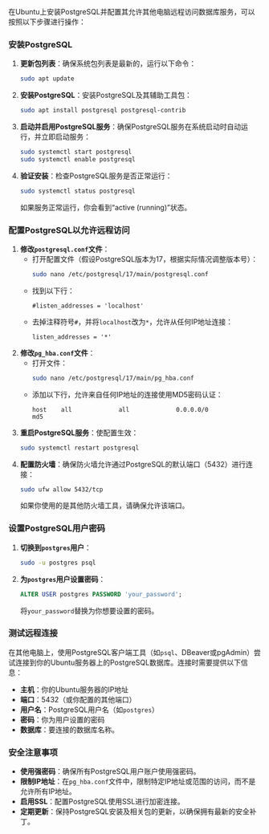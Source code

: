 在Ubuntu上安装PostgreSQL并配置其允许其他电脑远程访问数据库服务，可以按照以下步骤进行操作：

### 安装PostgreSQL
1. **更新包列表**：确保系统包列表是最新的，运行以下命令：
   ```bash
   sudo apt update
   ```
2. **安装PostgreSQL**：安装PostgreSQL及其辅助工具包：
   ```bash
   sudo apt install postgresql postgresql-contrib
   ```
3. **启动并启用PostgreSQL服务**：确保PostgreSQL服务在系统启动时自动运行，并立即启动服务：
   ```bash
   sudo systemctl start postgresql
   sudo systemctl enable postgresql
   ```
4. **验证安装**：检查PostgreSQL服务是否正常运行：
   ```bash
   sudo systemctl status postgresql
   ```
   如果服务正常运行，你会看到“active (running)”状态。

### 配置PostgreSQL以允许远程访问
1. **修改`postgresql.conf`文件**：
   - 打开配置文件（假设PostgreSQL版本为17，根据实际情况调整版本号）：
     ```bash
     sudo nano /etc/postgresql/17/main/postgresql.conf
     ```
   - 找到以下行：
     ```plaintext
     #listen_addresses = 'localhost'
     ```
   - 去掉注释符号`#`，并将`localhost`改为`*`，允许从任何IP地址连接：
     ```plaintext
     listen_addresses = '*'
     ```
2. **修改`pg_hba.conf`文件**：
   - 打开文件：
     ```bash
     sudo nano /etc/postgresql/17/main/pg_hba.conf
     ```
   - 添加以下行，允许来自任何IP地址的连接使用MD5密码认证：
     ```plaintext
     host    all             all             0.0.0.0/0               md5
     ```
3. **重启PostgreSQL服务**：使配置生效：
   ```bash
   sudo systemctl restart postgresql
   ```
4. **配置防火墙**：确保防火墙允许通过PostgreSQL的默认端口（5432）进行连接：
   ```bash
   sudo ufw allow 5432/tcp
   ```
   如果你使用的是其他防火墙工具，请确保允许该端口。

### 设置PostgreSQL用户密码
1. **切换到`postgres`用户**：
   ```bash
   sudo -u postgres psql
   ```
2. **为`postgres`用户设置密码**：
   ```sql
   ALTER USER postgres PASSWORD 'your_password';
   ```
   将`your_password`替换为你想要设置的密码。

### 测试远程连接
在其他电脑上，使用PostgreSQL客户端工具（如`psql`、DBeaver或pgAdmin）尝试连接到你的Ubuntu服务器上的PostgreSQL数据库。连接时需要提供以下信息：
- **主机**：你的Ubuntu服务器的IP地址
- **端口**：5432（或你配置的其他端口）
- **用户名**：PostgreSQL用户名（如`postgres`）
- **密码**：你为用户设置的密码
- **数据库**：要连接的数据库名称。

### 安全注意事项
- **使用强密码**：确保所有PostgreSQL用户账户使用强密码。
- **限制IP地址**：在`pg_hba.conf`文件中，限制特定IP地址或范围的访问，而不是允许所有IP地址。
- **启用SSL**：配置PostgreSQL使用SSL进行加密连接。
- **定期更新**：保持PostgreSQL安装及相关包的更新，以确保拥有最新的安全补丁。
<!--stackedit_data:
eyJoaXN0b3J5IjpbLTE5MjY4MzQwMzRdfQ==
-->